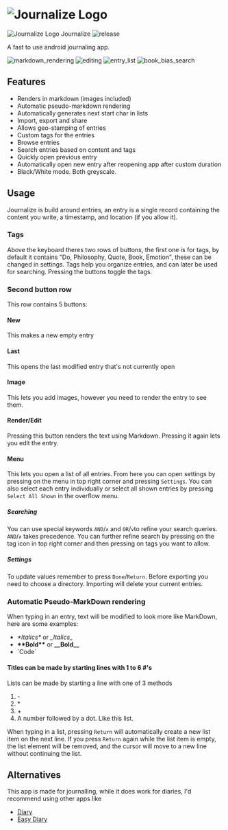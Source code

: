 # ![Journalize Logo](journalize_black_logo.png#gh-light-mode-only)
![Journalize Logo](journalize_white_logo.png#gh-dark-mode-only) Journalize  ![release](https://github.com/jan-mate/Journalize/releases)

A fast to use android journaling app.

![markdown_rendering](fastlane/metadata/android/en-US/images/phoneScreenshots/markdown_rendering.png)
![editing](fastlane/metadata/android/en-US/images/phoneScreenshots/editing.png)
![entry_list](fastlane/metadata/android/en-US/images/phoneScreenshots/entry_list.png)
![book_bias_search](fastlane/metadata/android/en-US/images/phoneScreenshots/book_bias_search.png)

## Features

- Renders in markdown (images included)
- Automatic pseudo-markdown rendering
- Automatically generates next start char in lists
- Import, export and share
- Allows geo-stamping of entries
- Custom tags for the entries
- Browse entries
- Search entries based on content and tags
- Quickly open previous entry
- Automatically open new entry after reopening app after custom duration
- Black/White mode. Both greyscale.


## Usage

Journalize is build around entries, an entry is a single record containing the content you write, a timestamp, and location (if you allow it).

### Tags
Above the keyboard theres two rows of buttons, the first one is for tags, by default it contains "Do, Philosophy, Quote, Book, Emotion", these can be changed in settings. Tags help you organize entries, and can later be used for searching. Pressing the buttons toggle the tags.

### Second button row
This row contains 5 buttons:

#### New
This makes a new empty entry

#### Last
This opens the last modified entry that's not currently open

#### Image
This lets you add images, however you need to render the entry to see them.

#### Render/Edit
Pressing this button renders the text using Markdown.
Pressing it again lets you edit the entry.

#### Menu
This lets you open a list of all entries. From here you can open settings by pressing on the menu in top right corner and pressing `Settings`.
You can also select each entry individually or select all shown entries by pressing `Select All Shown` in the overflow menu.

##### Searching
You can use special keywords `AND`/`∧` and `OR`/`∨`to refine your search queries. `AND`/`∧` takes precedence.
You can further refine search by pressing on the tag icon in top right corner and then pressing on tags you want to allow.

##### Settings
To update values remember to press `Done`/`Return`.
Before exporting you need to choose a directory.
Importing will delete your current entries.

### Automatic Pseudo-MarkDown rendering
When typing in an entry, text will be modified to look more like MarkDown, here are some examples:

- _\*Italics*_ or *\_Italics_*
- __\*\*Bold**__ or **\_\_Bold__**
- \`Code`

#### Titles can be made by starting lines with 1 to 6 #'s

Lists can be made by starting a line with one of 3 methods
1. \-
2. \*
3. \+
4. A number followed by a dot. Like this list.

When typing in a list, pressing `Return` will automatically create a new list item on the next line. If you press `Return` again while the list item is empty, the list element will be removed, and the cursor will move to a new line without continuing the list.


## Alternatives

This app is made for journalling, while it does work for diaries, I'd recommend using other apps like
- [Diary](https://github.com/billthefarmer/diary)
- [Easy Diary](https://github.com/hanjoongcho/aaf-easydiary)
